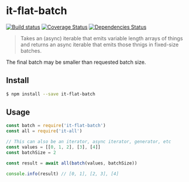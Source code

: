 # it-flat-batch

[![Build status](https://travis-ci.org/achingbrain/it.svg?branch=master)](https://travis-ci.org/achingbrain/it?branch=master) [![Coverage Status](https://coveralls.io/repos/github/achingbrain/it/badge.svg?branch=master)](https://coveralls.io/github/achingbrain/it?branch=master) [![Dependencies Status](https://david-dm.org/achingbrain/it/status.svg?path=packages/it-flat-batch)](https://david-dm.org/achingbrain/it?path=packages/it-flat-batch)

> Takes an (async) iterable that emits variable length arrays of things and
> returns an async iterable that emits those thnigs in fixed-size batches.

The final batch may be smaller than requested batch size.

## Install

```sh
$ npm install --save it-flat-batch
```

## Usage

```javascript
const batch = require('it-flat-batch')
const all = require('it-all')

// This can also be an iterator, async iterator, generator, etc
const values = [[0, 1, 2], [3], [4]]
const batchSize = 2

const result = await all(batch(values, batchSize))

console.info(result) // [0, 1], [2, 3], [4]
```
